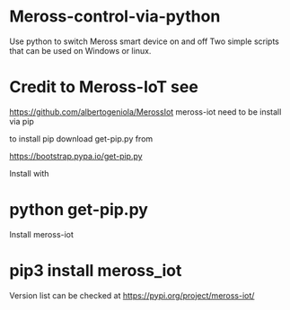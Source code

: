 # Meross-control-via-python
Use python to switch Meross smart device on and off
Two simple scripts that can be used on Windows or linux. 

# Credit to Meross-IoT see 
https://github.com/albertogeniola/MerossIot
meross-iot need to be install via pip

to install pip download get-pip.py from

https://bootstrap.pypa.io/get-pip.py 

Install with

# python get-pip.py

Install meross-iot

# pip3 install meross_iot

Version list can be checked at
https://pypi.org/project/meross-iot/


